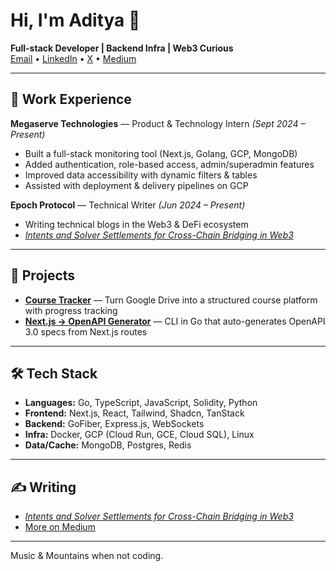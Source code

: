 # Hi, I'm Aditya 👋  

**Full-stack Developer | Backend Infra | Web3 Curious**  
[Email](mailto:adityajoshi304@gmail.com) • [LinkedIn](https://www.linkedin.com/in/adityaexe) • [X](https://x.com/aditya__exe) • [Medium](https://medium.com/@adityaexe)

---

## 💼 Work Experience
**Megaserve Technologies** — Product & Technology Intern *(Sept 2024 – Present)*  
- Built a full-stack monitoring tool (Next.js, Golang, GCP, MongoDB)  
- Added authentication, role-based access, admin/superadmin features  
- Improved data accessibility with dynamic filters & tables  
- Assisted with deployment & delivery pipelines on GCP  

**Epoch Protocol** — Technical Writer *(Jun 2024 – Present)*  
- Writing technical blogs in the Web3 & DeFi ecosystem  
- *[Intents and Solver Settlements for Cross-Chain Bridging in Web3](https://medium.com/@to.epochprotocol/intents-and-solver-settlements-for-cross-chain-bridging-in-web3-9b666d85ab1c)*  

---

## 📂 Projects
- **[Course Tracker](https://course-tracker.itsadityajoshi.tech)** — Turn Google Drive into a structured course platform with progress tracking  
- **[Next.js → OpenAPI Generator](https://github.com/adityajoshi-08/nextjs-openapi-golang)** — CLI in Go that auto-generates OpenAPI 3.0 specs from Next.js routes  

---

## 🛠️ Tech Stack
- **Languages:** Go, TypeScript, JavaScript, Solidity, Python  
- **Frontend:** Next.js, React, Tailwind, Shadcn, TanStack  
- **Backend:** GoFiber, Express.js, WebSockets  
- **Infra:** Docker, GCP (Cloud Run, GCE, Cloud SQL), Linux  
- **Data/Cache:** MongoDB, Postgres, Redis  

---

## ✍️ Writing
- *[Intents and Solver Settlements for Cross-Chain Bridging in Web3](https://medium.com/@to.epochprotocol/intents-and-solver-settlements-for-cross-chain-bridging-in-web3-9b666d85ab1c)*  
- [More on Medium](https://medium.com/@adityaexe)  

---

Music & Mountains when not coding.  
